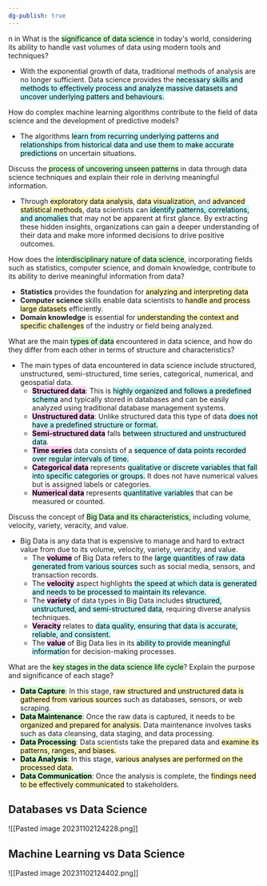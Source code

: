 ```yaml
---
dg-publish: true
---
```

n in
What is the <mark style="background: #BBFABBA6;">significance of data science</mark> in today's world, considering its ability to handle vast volumes of data using modern tools and techniques?

- With the exponential growth of data, traditional methods of analysis are no longer sufficient. Data science provides the <mark style="background: #ABF7F7A6;">necessary skills and methods to effectively process and analyze massive datasets and uncover underlying patters and behaviours.</mark>

How do complex machine learning algorithms contribute to the field of data science and the development of predictive models?

- The algorithms <mark style="background: #ABF7F7A6;">learn from recurring underlying patterns and relationships from historical data and use them to make accurate predictions</mark> on uncertain situations.

Discuss the <mark style="background: #BBFABBA6;">process of uncovering unseen patterns</mark> in data through data science techniques and explain their role in deriving meaningful information.

- Through <mark style="background: #FFF3A3A6;">exploratory data analysis</mark>, <mark style="background: #FFF3A3A6;">data visualization</mark>, and <mark style="background: #FFF3A3A6;">advanced statistical methods</mark>, data scientists can <mark style="background: #ABF7F7A6;">identify patterns, correlations, and anomalies </mark>that may not be apparent at first glance. By extracting these hidden insights, organizations can gain a deeper understanding of their data and make more informed decisions to drive positive outcomes.

How does the <mark style="background: #BBFABBA6;">interdisciplinary nature of data science</mark>, incorporating fields such as statistics, computer science, and domain knowledge, contribute to its ability to derive meaningful information from data?

- **Statistics** provides the foundation for <mark style="background: #FFF3A3A6;">analyzing and interpreting data</mark>
- **Computer science** skills enable data scientists to <mark style="background: #FFF3A3A6;">handle and process large datasets</mark> efficiently. 
- **Domain knowledge** is essential for <mark style="background: #FFF3A3A6;">understanding the context and specific challenges</mark> of the industry or field being analyzed.

What are the main <mark style="background: #BBFABBA6;">types of data</mark> encountered in data science, and how do they differ from each other in terms of structure and characteristics?

- The main types of data encountered in data science include structured, unstructured, semi-structured, time series, categorical, numerical, and geospatial data.
	- **<mark style="background: #FFB8EBA6;">Structured data</mark>**: This is <mark style="background: #ABF7F7A6;">highly organized and follows a predefined schema</mark> and typically stored in databases and can be easily analyzed using traditional database management systems.
	- **<mark style="background: #FFB8EBA6;">Unstructured data</mark>**: Unlike structured data this type of data <mark style="background: #ABF7F7A6;">does not have a predefined structure or format.</mark> 
	- **<mark style="background: #FFB8EBA6;">Semi-structured data</mark>** falls <mark style="background: #ABF7F7A6;">between structured and unstructured data</mark>. 
	- **<mark style="background: #FFB8EBA6;">Time series</mark>** data consists of a <mark style="background: #ABF7F7A6;">sequence of data points recorded over regular intervals of time. </mark>
	- **<mark style="background: #FFB8EBA6;">Categorical data</mark>** represents <mark style="background: #ABF7F7A6;">qualitative or discrete variables that fall into specific categories or groups.</mark> It does not have numerical values but is assigned labels or categories. 
	- **<mark style="background: #FFB8EBA6;">Numerical data</mark>** represents <mark style="background: #ABF7F7A6;">quantitative variables</mark> that can be measured or counted.

Discuss the concept of <mark style="background: #BBFABBA6;">Big Data and its characteristics,</mark> including volume, velocity, variety, veracity, and value. 

- Big Data is any data that is expensive to manage and hard to extract value from due to its volume, velocity, variety, veracity, and value.
	- The **<mark style="background: #FFB8EBA6;">volume</mark>** of Big Data refers to the <mark style="background: #ABF7F7A6;">large quantities of raw data generated from various sources</mark> such as social media, sensors, and transaction records.
	- The **<mark style="background: #FFB8EBA6;">velocity</mark>** aspect highlights <mark style="background: #ABF7F7A6;">the speed at which data is generated and needs to be processed to maintain its relevance.</mark> 
	- The **<mark style="background: #FFB8EBA6;">variety</mark>** of data types in Big Data includes <mark style="background: #ABF7F7A6;">structured, unstructured, and semi-structured data</mark>, requiring diverse analysis techniques. 
	- **<mark style="background: #FFB8EBA6;">Veracity</mark>** relates to <mark style="background: #ABF7F7A6;">data quality, ensuring that data is accurate, reliable, and consistent. </mark>
	- The **<mark style="background: #FFB8EBA6;">value</mark>** of Big Data lies in its <mark style="background: #ABF7F7A6;">ability to provide meaningful informatio</mark>n for decision-making processes.

What are the <mark style="background: #BBFABBA6;">key stages in the data science life cycle</mark>? Explain the purpose and significance of each stage?

- **<mark style="background: #BBFABBA6;">Data Capture</mark>**: In this stage, <mark style="background: #FFF3A3A6;">raw structured and unstructured data is gathered from various source</mark>s such as databases, sensors, or web scraping.
- **<mark style="background: #BBFABBA6;">Data Maintenance</mark>**: Once the raw data is captured, it needs to be <mark style="background: #FFF3A3A6;">organized and prepared for analysis.</mark> Data maintenance involves tasks such as data cleansing, data staging, and data processing. 
- **<mark style="background: #BBFABBA6;">Data Processing</mark>**: Data scientists take the prepared data and <mark style="background: #FFF3A3A6;">examine its patterns, ranges, and biases.</mark> 
- **<mark style="background: #BBFABBA6;">Data Analysis</mark>**: In this stage, <mark style="background: #FFF3A3A6;">various analyses are performed on the processed data.</mark> 
- **<mark style="background: #BBFABBA6;">Data Communication</mark>**: Once the analysis is complete, the <mark style="background: #FFF3A3A6;">findings need to be effectively communicated</mark> to stakeholders. 

## Databases vs Data Science

![[Pasted image 20231102124228.png]]

## Machine Learning vs Data Science

![[Pasted image 20231102124402.png]]

